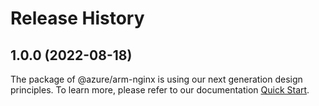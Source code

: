# Release History
    
## 1.0.0 (2022-08-18)

The package of @azure/arm-nginx is using our next generation design principles. To learn more, please refer to our documentation [Quick Start](https://aka.ms/js-track2-quickstart).
